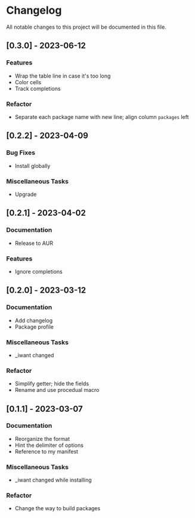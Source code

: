 # Changelog

All notable changes to this project will be documented in this file.

## [0.3.0] - 2023-06-12

### Features

- Wrap the table line in case it's too long
- Color cells
- Track completions

### Refactor

- Separate each package name with new line; align column `packages` left

## [0.2.2] - 2023-04-09

### Bug Fixes

- Install globally

### Miscellaneous Tasks

- Upgrade

## [0.2.1] - 2023-04-02

### Documentation

- Release to AUR

### Features

- Ignore completions

## [0.2.0] - 2023-03-12

### Documentation

- Add changelog
- Package profile

### Miscellaneous Tasks

- _iwant changed

### Refactor

- Simplify getter; hide the fields
- Rename and use procedual macro

## [0.1.1] - 2023-03-07

### Documentation

- Reorganize the format
- Hint the delimiter of options
- Reference to my manifest

### Miscellaneous Tasks

- _iwant changed while installing

### Refactor

- Change the way to build packages

<!-- generated by git-cliff -->
